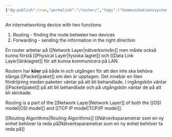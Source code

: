 ```yaml
---
{"dg-publish":true,"permalink":"/router/","tags":["kommunikationssystem"]}
---
```


An internetworking device with two functions
1. Routing - finding the route between two devices
2. Forwarding - sending the information in the right direction

En router arbetar på [[Network Layer\|nätverksnivån]] men måste också kunna förstå [[Physical Layer\|fysiska lagret]] och [[Data Link Layer\|länklagret]] för att kunna kommunicera på LAN.

Routern har **köer** på både in och utgången för att den inte ska behöva slänga [[Packet\|paket]] om den är upptagen. Det innebär en liten fördröjning medan paketen väntar på att bli behandlade. I ingångskön väntar [[Packet\|paket]] på att bli behandlade och på utgångskön väntar de på att bli skickade.

Routing is a part of the [[Network Layer\|Network Layer]] of both the [[OSI model\|OSI model]] and [[TCP IP model\|TCP/IP model]].

[[Routing Algorithms\|Routing Algorithms]]
[[Nätverksparametrar som en ny enhet behöver ta reda på\|Nätverksparametrar som en ny enhet behöver ta reda på]]
